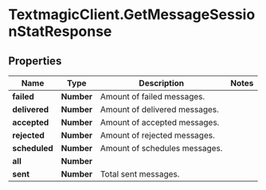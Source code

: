 # TextmagicClient.GetMessageSessionStatResponse

## Properties
Name | Type | Description | Notes
------------ | ------------- | ------------- | -------------
**failed** | **Number** | Amount of failed messages. | 
**delivered** | **Number** | Amount of delivered messages. | 
**accepted** | **Number** | Amount of accepted messages. | 
**rejected** | **Number** | Amount of rejected messages. | 
**scheduled** | **Number** | Amount of schedules messages. | 
**all** | **Number** |  | 
**sent** | **Number** | Total sent messages. | 


